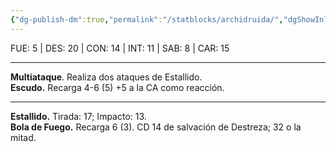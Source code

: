 ```yaml
---
{"dg-publish-dm":true,"permalink":"/statblocks/archidruida/","dgShowInlineTitle":"false"}
---
```


<p><span><span style="display:none"> AC:<span id="ac"><strong>14</strong></span> | HP: <span id="hp">104</span> | IN: <span id="in">2</span></span></span></p><p><span>FUE: <span class="dice-roller no-icon" aria-label-position="top" data-dice="d20+-1" aria-label="d20+-1
[6]+-1"><span class="dice-roller-result">5</span></span> | DES: <span class="dice-roller no-icon" aria-label-position="top" data-dice="d20+2" aria-label="d20+2
[18]+2"><span class="dice-roller-result">20</span></span> | CON: <span class="dice-roller no-icon" aria-label-position="top" data-dice="d20+0" aria-label="d20+0
[14]+0"><span class="dice-roller-result">14</span></span> | INT: <span class="dice-roller no-icon" aria-label-position="top" data-dice="d20+3" aria-label="d20+3
[8]+3"><span class="dice-roller-result">11</span></span> | SAB: <span class="dice-roller no-icon" aria-label-position="top" data-dice="d20+1" aria-label="d20+1
[7]+1"><span class="dice-roller-result">8</span></span> | CAR: <span class="dice-roller no-icon" aria-label-position="top" data-dice="d20+0" aria-label="d20+0
[15]+0"><span class="dice-roller-result">15</span></span></span></p><p><span><hr>
<p dir="auto"><strong>Multiataque</strong>. Realiza dos ataques de Estallido.<br>
<strong>Escudo.</strong> Recarga 4-6 (<span class="dice-roller no-icon" aria-label-position="top" data-dice="d6" aria-label="d6
[5]"><span class="dice-roller-result">5</span></span>) +5 a la CA como reacción.</p></span></p><p><span><hr>
<p dir="auto"><strong>Estallido.</strong> Tirada: <span class="dice-roller no-icon" aria-label-position="top" data-dice="d20+6" aria-label="d20+6
[11]+6"><span class="dice-roller-result">17</span></span>; Impacto: <span class="dice-roller no-icon" aria-label-position="top" data-dice="3d8+3" aria-label="3d8+3
[5, 2, 3]+3"><span class="dice-roller-result">13</span></span>.<br>
<strong>Bola de Fuego.</strong> Recarga 6 (<span class="dice-roller no-icon" aria-label-position="top" data-dice="d6" aria-label="d6
[3]"><span class="dice-roller-result">3</span></span>). CD 14 de salvación de Destreza; <span class="dice-roller no-icon" aria-label-position="top" data-dice="8d6" aria-label="8d6
[6, 5, 4, 5, 5, 1, 1, 5]"><span class="dice-roller-result">32</span></span> o la mitad.</p></span></p>